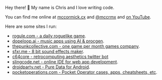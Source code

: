 Hey there! 👋 My name is Chris and I love writing code.

You can find me online at [mccormick.cx](https://mccormick.cx) and [@mccrmx](https://twitter.com/mccrmx) and [on YouTube](https://www.youtube.com/user/mccormix).

Here are some sites I run:

 * [rogule.com - a daily roguelike game](https://rogule.com).
 * [dopeloop.ai - music apps using AI & procgen](https://dopeloop.ai).
 * [thepunkcollective.com - one game per month games company](https://thepunkcollective.com).
 * [sfxr.me - 8 bit sound effects maker](https://sfxr.me).
 * [c64core - retrocomputing aesthetics twitter bot](https://twitter.com/c64core)
 * [slingcode.net - online IDE for web app development](https://slingcode.net).
 * [droidparty.net - Pure Data for Android](https://droidparty.net).
 * [pocketoperations.com - Pocket Operator cases, apps, cheatsheets, etc](https://pocketoperations.com).

<!--

 * infinitelives.github.io - [game dev with Clojure](https://infinitelives.github.io).
 * svgflipbook.com - [inkscape animation](https://svgflipbook.com).
 * hostedgitea.com - [you can get a hosted Gitea box here](https://hostedgitea.com).

-->

<!--
<div align="center">
  <a href="https://chr15m.itch.io/roguelike-browser-boilerplate">
    <img src="https://img.itch.zone/aW1nLzQwMDczOTAucG5n/315x250%23c/WaOcnf.png"
         title="Roguelike Browser Boilerplate"
         alt="Roguelike Browser Boilerplate"/><br/>
    Want to make your own roguelike game?<br/>
    Use this web app template to get a head start.
  </a>

  <a href="https://slingcode.net/">
    <img src="slingcode-banner.png"
         title="Slingcode online editor"
         alt="Slingcode online editor"
         width="315"><br/>
    Slingcode is a beginner-friendly web based
    IDE and personal computing platform.
  </a>

  <a href="">
    <img src="https://raw.githubusercontent.com/infinitelives/px3d/master/gifs/around.gif"
         title="px3d"
         alt="px3d"
         width="315"><br/>
    px3d ClojureScript 3d game engine<br/>
    with Blender live-reloading.
  </a>
</div>
-->

<!--
![GitHub statistics for chr15m](https://github-readme-stats.vercel.app/api?username=chr15m&show_icons=true&count_private=true&hide_rank=true)
-->
